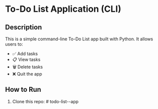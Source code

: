 # To-Do List Application (CLI)

## Description

This is a simple command-line To-Do List app built with Python. It allows users to:

- ✅ Add tasks
- 📋 View tasks
- 🗑️ Delete tasks
- ❌ Quit the app

## How to Run

1. Clone this repo:
#   t o d o - l i s t - - a p p  
 
